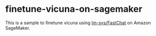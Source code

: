 # finetune-vicuna-on-sagemaker

This is a sample to finetune vicuna using [lm-sys/FastChat](https://github.com/lm-sys/FastChat) on Amazon SageMaker.
